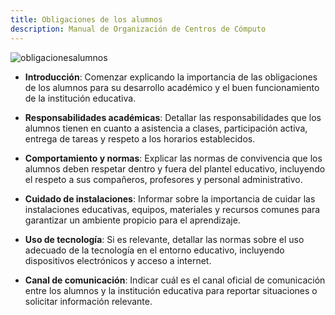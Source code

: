 ```yaml
---
title: Obligaciones de los alumnos
description: Manual de Organización de Centros de Cómputo
---
```



![obligacionesalumnos](https://manualcc.eloychavez.dev/obligacionesalumnos.jpg)


- **Introducción**: Comenzar explicando la importancia de las obligaciones de los alumnos para su desarrollo académico y el buen funcionamiento de la institución educativa.

- **Responsabilidades académicas**: Detallar las responsabilidades que los alumnos tienen en cuanto a asistencia a clases, participación activa, entrega de tareas y respeto a los horarios establecidos.

- **Comportamiento y normas**: Explicar las normas de convivencia que los alumnos deben respetar dentro y fuera del plantel educativo, incluyendo el respeto a sus compañeros, profesores y personal administrativo.

- **Cuidado de instalaciones**: Informar sobre la importancia de cuidar las instalaciones educativas, equipos, materiales y recursos comunes para garantizar un ambiente propicio para el aprendizaje.

- **Uso de tecnología**: Si es relevante, detallar las normas sobre el uso adecuado de la tecnología en el entorno educativo, incluyendo dispositivos electrónicos y acceso a internet.

- **Canal de comunicación**: Indicar cuál es el canal oficial de comunicación entre los alumnos y la institución educativa para reportar situaciones o solicitar información relevante.
